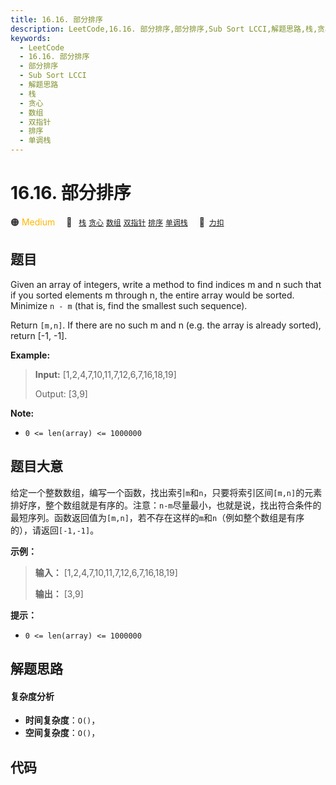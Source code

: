 ```yaml
---
title: 16.16. 部分排序
description: LeetCode,16.16. 部分排序,部分排序,Sub Sort LCCI,解题思路,栈,贪心,数组,双指针,排序,单调栈
keywords:
  - LeetCode
  - 16.16. 部分排序
  - 部分排序
  - Sub Sort LCCI
  - 解题思路
  - 栈
  - 贪心
  - 数组
  - 双指针
  - 排序
  - 单调栈
---
```


# 16.16. 部分排序

🟠 <font color=#ffb800>Medium</font>&emsp; 🔖&ensp; [`栈`](/tag/stack.md) [`贪心`](/tag/greedy.md) [`数组`](/tag/array.md) [`双指针`](/tag/two-pointers.md) [`排序`](/tag/sorting.md) [`单调栈`](/tag/monotonic-stack.md)&emsp; 🔗&ensp;[`力扣`](https://leetcode.cn/problems/sub-sort-lcci)

## 题目

Given an array of integers, write a method to find indices m and n such that
if you sorted elements m through n, the entire array would be sorted. Minimize
`n - m` (that is, find the smallest such sequence).

Return `[m,n]`. If there are no such m and n (e.g. the array is already
sorted), return [-1, -1].

**Example:**

> 
> 
> 
> 
> 
> **Input:** [1,2,4,7,10,11,7,12,6,7,16,18,19]
> 
> Output: [3,9]
> 
> 

**Note:**

  * `0 <= len(array) <= 1000000`


## 题目大意

给定一个整数数组，编写一个函数，找出索引`m`和`n`，只要将索引区间`[m,n]`的元素排好序，整个数组就是有序的。注意：`n-m`尽量最小，也就是说，找出符合条件的最短序列。函数返回值为`[m,n]`，若不存在这样的`m`和`n`（例如整个数组是有序的），请返回`[-1,-1]`。

**示例：**

> 
> 
> 
> 
> 
> **输入：** [1,2,4,7,10,11,7,12,6,7,16,18,19]
> 
> **输出：** [3,9]
> 
> 

**提示：**

  * `0 <= len(array) <= 1000000`


## 解题思路

#### 复杂度分析

- **时间复杂度**：`O()`，
- **空间复杂度**：`O()`，

## 代码

```javascript

```